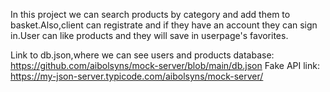 
In this project we can search products by category and add them to basket.Also,client can registrate and if they have an account they can sign in.User can like products and they will save in userpage's favorites.

Link to db.json,where we can see users and products database: https://github.com/aibolsyns/mock-server/blob/main/db.json Fake API link: https://my-json-server.typicode.com/aibolsyns/mock-server/

